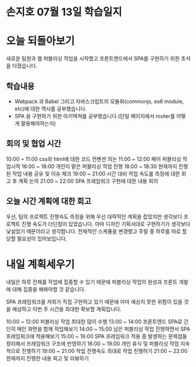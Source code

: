 # 손지호 07월 13일 학습일지

# 오늘 되돌아보기

새로운 팀원과 웹 퍼블리싱 작업을 시작했고 프론트엔드에서 SPA를 구현하기 위한 초석을 다졌습니다.

## 학습내용

- Webpack 과 Babel 그리고 자바스크립트의 모듈화(commonjs, es6 module, etc)에 대한 역사를 공부했습니다.
- SPA 을 구현하기 위한 아키텍쳐를 공부했습니다.(단일 페이지에서 router를 어떻게 활용해야하는지)

## 회의 및 협업 시간

10:00 ~ 11:00 css와 html에 대한 코드 컨벤션 의논
11:00 ~ 12:00 페어 퍼블리싱 작업시작
16:00 ~ 18:00 개인이 맡은 퍼블리싱 작업 진행
18:00 ~ 18:30 현재까지 진행된 작업 내용 공유 및 이슈 체크
19:00 ~ 21:00 시간 대비 작업 속도를 측정에 대한 회고 후 계획 논의
21:00 ~ 22:00 SPA 프레임워크 구현에 대한 내용 회의

## 오늘 시간 계획에 대한 회고

우선, 팀의 프로젝트 진행속도 측정을 위해 우선 대략적인 계획을 잡았지만 생각보다 프로젝트 진행 속도가 더딘점이 있었습니다.
아마 디자인 기획서대로 구현하기가 생각보다 낯설었기 때문이라고 생각합니다. 전체적인 스케쥴을 변경했고 주말 중 하루를 따로 할당할 필요성이 있어보입니다.

# 내일 계획세우기

내일은 하루 전체를 작업에 집중할 수 있기 때문에 퍼블리싱 작업의 완성과 프론트 개발에 대해 집중을 해봐야할 것 같습니다.

SPA 프레임워크를 저희가 직접 구현하고 있기 때문에 아마 예상치 못한 위험이 있을 것을 예상하고 이번 주 시간을 최대한 확보할 계획입니다.

10:00 ~ 12:00 퍼블리싱 작업 최대한 많이 수행
13:00 ~ 14:00 프론트엔드 SPA로 간단히 메인 화면을 함께 작업해보기
14:00 ~ 15:00 남은 퍼블리싱 작업 진행하면서 SPA 프레임워크에 적용해보기
15:00 ~ 16:00 SPA 프레임워크 적용 중 발생하는 문제점들 정리해서 프레임워크 구조에 반영하기
16:00 ~ 19:00 개인 휴식 및 퍼블리싱 작업 지속적으로 진행하기
19:00 ~ 21:00 작업 진행속도 최대로 작업 진행하기
21:00 ~ 22:00 현재까지 진행한 내용 회고 및 리뷰하기

